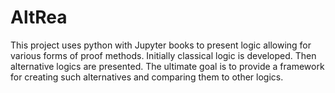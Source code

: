 # AltRea
This project uses python with Jupyter books to present logic allowing for various forms of proof methods.  Initially classical logic is developed.  Then alternative logics are presented.  The ultimate goal is to provide a framework for creating such alternatives and comparing them to other logics.

